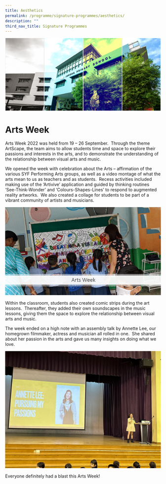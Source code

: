 ```yaml
---
title: Aesthetics
permalink: /programme/signature-programmes/aesthetics/
description: ""
third_nav_title: Signature Programmes
---
```

![](/images/Banner.png)
# Arts Week 
          
Arts Week 2022 was held from 19 – 26 September.  Through the theme ArtScape, the team aims to allow students time and space to explore their passions and interests in the arts, and to demonstrate the understanding of the relationship between visual arts and music.

We opened the week with celebration about the Arts – affirmation of the various SYF Performing Arts groups, as well as a video montage of what the arts mean to us as teachers and as students.  Recess activities included making use of the ‘Artivive’ application and guided by thinking routines ‘See-Think-Wonder’ and ‘Colours-Shapes-Lines’ to respond to augmented reality artworks.  We also created a collage for students to be part of a vibrant community of artists and musicians.

![](/images/Arts%20week.gif)

Within the classroom, students also created comic strips during the art lessons.  Thereafter, they added their own soundscapes in the music lessons, giving them the space to explore the relationship between visual arts and music.

The week ended on a high note with an assembly talk by Annette Lee, our homegrown filmmaker, actress and musician all rolled in one.  She shared about her passion in the arts and gave us many insights on doing what we love.

![](/images/Annette%20Lee%20Assembly.jpeg)

Everyone definitely had a blast this Arts Week!
